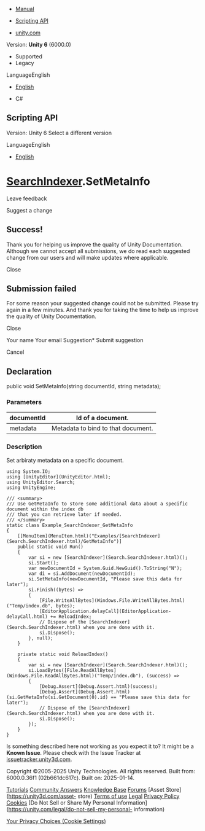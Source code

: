 [ ]()

  * [Manual](../Manual/index.html)
  * [Scripting API](../ScriptReference/index.html)

  * [unity.com](https://unity.com/)

Version: **Unity 6** (6000.0)

  * Supported
  * Legacy

LanguageEnglish

  * [English]()

  * C#

[ ](https://docs.unity3d.com)

## Scripting API

Version: Unity 6 Select a different version

LanguageEnglish

  * [English]()

#  [SearchIndexer](Search.SearchIndexer.html).SetMetaInfo

Leave feedback

Suggest a change

## Success!

Thank you for helping us improve the quality of Unity Documentation. Although
we cannot accept all submissions, we do read each suggested change from our
users and will make updates where applicable.

Close

## Submission failed

For some reason your suggested change could not be submitted. Please <a>try
again</a> in a few minutes. And thank you for taking the time to help us
improve the quality of Unity Documentation.

Close

Your name Your email Suggestion* Submit suggestion

Cancel

[ ]()

## Declaration

public void SetMetaInfo(string documentId, string metadata);

### Parameters

documentId | Id of a document.  
---|---  
metadata | Metadata to bind to that document.  
  
### Description

Set arbiraty metadata on a specific document.

    
    
    using System.IO;
    using [UnityEditor](UnityEditor.html);
    using UnityEditor.Search;
    using UnityEngine;
    
    /// <summary>
    /// Use GetMetaInfo to store some additional data about a specific document within the index db
    /// that you can retrieve later if needed.
    /// </summary>
    static class Example_SearchIndexer_GetMetaInfo
    {
        [[MenuItem](MenuItem.html)("Examples/[SearchIndexer](Search.SearchIndexer.html)/GetMetaInfo")]
        public static void Run()
        {
            var si = new [SearchIndexer](Search.SearchIndexer.html)();
            si.Start();
            var newDocumentId = System.Guid.NewGuid().ToString("N");
            var di = si.AddDocument(newDocumentId);
            si.SetMetaInfo(newDocumentId, "Please save this data for later");
            si.Finish((bytes) =>
            {
                [File.WriteAllBytes](Windows.File.WriteAllBytes.html)("Temp/index.db", bytes);
                [EditorApplication.delayCall](EditorApplication-delayCall.html) += ReloadIndex;
                // Dispose of the [SearchIndexer](Search.SearchIndexer.html) when you are done with it.
                si.Dispose();
            }, null);
        }
    
        private static void ReloadIndex()
        {
            var si = new [SearchIndexer](Search.SearchIndexer.html)();
            si.LoadBytes([File.ReadAllBytes](Windows.File.ReadAllBytes.html)("Temp/index.db"), (success) =>
            {
                [Debug.Assert](Debug.Assert.html)(success);
                [Debug.Assert](Debug.Assert.html)(si.GetMetaInfo(si.GetDocument(0).id) == "Please save this data for later");
                // Dispose of the [SearchIndexer](Search.SearchIndexer.html) when you are done with it.
                si.Dispose();
            });
        }
    }
    

Is something described here not working as you expect it to? It might be a
**Known Issue**. Please check with the Issue Tracker at
[issuetracker.unity3d.com](https://issuetracker.unity3d.com).

Copyright ©2005-2025 Unity Technologies. All rights reserved. Built from:
6000.0.36f1 (02b661dc617c). Built on: 2025-01-14.

[Tutorials](https://unity3d.com/learn) [Community
Answers](https://answers.unity3d.com) [Knowledge
Base](https://support.unity3d.com/hc/en-us)
[Forums](https://forum.unity3d.com) [Asset Store](https://unity3d.com/asset-
store) [Terms of use](https://docs.unity3d.com/Manual/TermsOfUse.html)
[Legal](https://unity.com/legal) [Privacy
Policy](https://unity.com/legal/privacy-policy)
[Cookies](https://unity.com/legal/cookie-policy) [Do Not Sell or Share My
Personal Information](https://unity.com/legal/do-not-sell-my-personal-
information)

[Your Privacy Choices (Cookie Settings)](javascript:void\(0\);)

